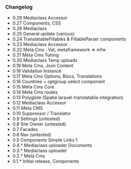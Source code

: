 ### Changelog

- 0.28 Mediaclass Accessor
- 0.27 Components, CSS
- 0.26 Mediaclass
- 0.25 General update (various)
- 0.24 TranslatableFillables & FillableParser components
- 0.23 Mediaclass Accessor
- 0.22 Meta Cms : Vat, metaframework => mfw
- 0.21 Meta Cms Tuning
- 0.20 Mediaclass Temp uploads
- 0.19 Meta Cms, Json Content
- 0.18 Validation Instance
- 0.17 Meta Cms Options, Blocs, Translations
- 0.16 Countries + optgroup select component
- 0.15 Meta Cms Core
- 0.14 Meta Cms routes
- 0.13 Polyglote (Spatie laravel-translatable integration)
- 0.12 Mediaclass Accessor
- 0.11 Meta CMS
- 0.10 Suppressor / Translator
- 0.9 Settings (untested)
- 0.8 Site Owner (untested)
- 0.7 Facades
- 0.6 Nav (untested)
- 0.5 Components Simple Links 1
- 0.4.* Mediaclass uploader Documents
- 0.3.* Mediaclass uploader
- 0.2.* Meta Cms
- 0.1.* Initial release, Components